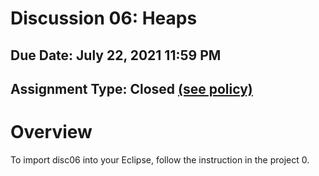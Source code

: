 # Discussion 06: Heaps
## Due Date: July 22, 2021 11:59 PM
## Assignment Type: Closed [(see policy)](http://www.cs.umd.edu/class/summer2019/cmsc132/openClosedPolicy.shtml)

# Overview
To import disc06 into your Eclipse, follow the instruction in the project 0.